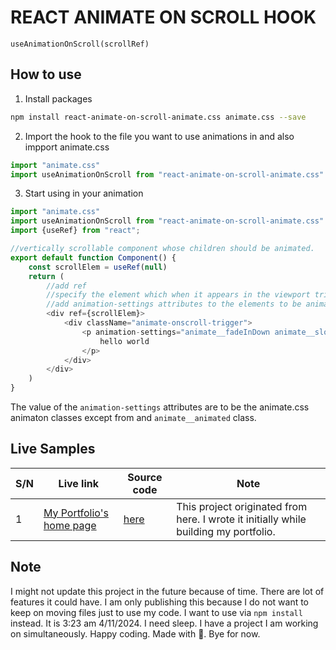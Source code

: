 # REACT ANIMATE ON SCROLL HOOK

`useAnimationOnScroll(scrollRef)`

## How to use

1. Install packages
```bash
npm install react-animate-on-scroll-animate.css animate.css --save
```
2. Import the hook to the file you want to use animations in and also impport animate.css

```javascript
import "animate.css"
import useAnimationOnScroll from "react-animate-on-scroll-animate.css"
```

3. Start using in your animation

```javascript
import "animate.css"
import useAnimationOnScroll from "react-animate-on-scroll-animate.css"
import {useRef} from "react";

//vertically scrollable component whose children should be animated.
export default function Component() {
    const scrollElem = useRef(null)
    return (
        //add ref
        //specify the element which when it appears in the viewport triggers the animation
        //add animation-settings attributes to the elements to be animated.
        <div ref={scrollElem}>
            <div className="animate-onscroll-trigger">
                <p animation-settings="animate__fadeInDown animate__slower">
                    hello world
                </p>
            </div>
        </div>
    )
}
```

The value of the `animation-settings` attributes are to be the animate.css animaton classes except from and `animate__animated` class.

## Live Samples

S/N | Live link| Source code | Note
----|----------|---------|--
 1 | [My Portfolio's home page](https://dream-dev.vercel.app) | [here](https://github.com/udezueoluomachi/portfolio/blob/main/src/app/page.jsx) | This project originated from here. I wrote it initially while building my portfolio.

 ## Note

 I might not update this project in the future because of time. There are lot of features it could have. I am only publishing this because I do not want to keep on moving files just to use my code. I want to use via `npm install` instead. It is 3:23 am 4/11/2024. I need sleep. I have a project I am working on simultaneously. Happy coding. Made with 🫡. Bye for now.